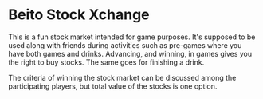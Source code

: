 # Beito Stock Xchange

This is a fun stock market intended for game purposes. It's supposed to be used along with friends during activities such as pre-games where you have both games and drinks. Advancing, and winning, in games gives you the right to buy stocks. The same goes for finishing a drink.

The criteria of winning the stock market can be discussed among the participating players, but total value of the stocks is one option.
